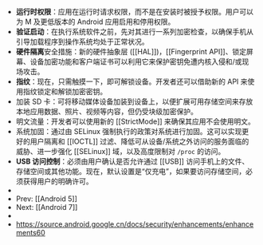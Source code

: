 - **运行时权限**：应用在运行时请求权限，而不是在安装时被授予权限。用户可以为 M 及更低版本的 Android 应用启用和停用权限。
- **验证启动**：在执行系统软件之前，先对其进行一系列加密检查，以确保手机从引导加载程序到操作系统均处于正常状况。
- **硬件隔离**安全措施：新的硬件抽象层 ([[HAL]])，[[Fingerprint API]]、锁定屏幕、设备加密功能和客户端证书可以利用它来保护密钥免遭内核入侵和/或现场攻击。
- **指纹**：现在，只需触摸一下，即可解锁设备。开发者还可以借助新的 API 来使用指纹锁定和解锁加密密钥。
- 加装 SD 卡：可将移动媒体设备加装到设备上，以便扩展可用存储空间来存放本地应用数据、照片、视频等内容，但仍受块级加密保护。
- 明文流量：开发者可以使用新的 [[StrictMode]] 来确保其应用不会使用明文。
- 系统加固：通过由 SELinux 强制执行的政策对系统进行加固。这可以实现更好的用户隔离和 [[IOCTL]] 过滤、降低可从设备/系统之外访问的服务面临的威胁、进一步强化 [[SELinux]] 域，以及高度限制对 `/proc` 的访问。
- **USB 访问控制**：必须由用户确认是否允许通过 [[USB]] 访问手机上的文件、存储空间或其他功能。现在，默认设置是“仅充电”，如果要访问存储空间，必须获得用户的明确许可。
-
- Prev: [[Android 5]]
- Next: [[Android 7]]
-
- https://source.android.google.cn/docs/security/enhancements/enhancements60
